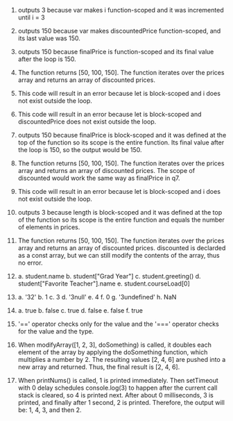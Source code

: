 1. outputs 3 because var makes i function-scoped and it was incremented until i = 3

2. outputs 150 because var makes discountedPrice function-scoped, and its last value was 150.

3. outputs 150 because finalPrice is function-scoped and its final value after the loop is 150.

4. The function returns [50, 100, 150]. The function iterates over the prices array and returns an array of discounted prices.

5. This code will result in an error because let is block-scoped and i does not exist outside the loop.

6. This code will result in an error because let is block-scoped and discountedPrice does not exist outside the loop.

7. outputs 150 because finalPrice is block-scoped and it was defined at the top of the function so its scope is the entire function. Its final value after the loop is 150, so the output would be 150.

8. The function returns [50, 100, 150]. The function iterates over the prices array and returns an array of discounted prices. The scope of discounted would work the same way as finalPrice in q7.

9. This code will result in an error because let is block-scoped and i does not exist outside the loop.

10. outputs 3 because length is block-scoped and it was defined at the top of the function so its scope is the entire function and equals the number of elements in prices.

11. The function returns [50, 100, 150]. The function iterates over the prices array and returns an array of discounted prices. discounted is declarded as a const array, but we can still modify the contents of the array, thus no error.

12. a. student.name
    b. student["Grad Year"]
    c. student.greeting()
    d. student["Favorite Teacher"].name
    e. student.courseLoad[0]

13. a. '32'
    b. 1
    c. 3
    d. '3null'
    e. 4
    f. 0
    g. '3undefined'
    h. NaN

14. a. true
    b. false
    c. true
    d. false
    e. false
    f. true

15. '==' operator checks only for the value and the '===' operator checks for the value and the type.

17. When modifyArray([1, 2, 3], doSomething) is called, it doubles each element of the array by applying the doSomething function, which multiplies a number by 2. The resulting values [2, 4, 6] are pushed into a new array and returned. Thus, the final result is [2, 4, 6].

19. When printNums() is called, 1 is printed immediately. Then setTimeout with 0 delay schedules console.log(3) to happen after the current call stack is cleared, so 4 is printed next. After about 0 milliseconds, 3 is printed, and finally after 1 second, 2 is printed. Therefore, the output will be: 1, 4, 3, and then 2.
    